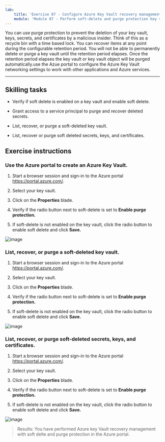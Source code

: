 ```yaml
---
lab:
    title: 'Exercise 07 - Configure Azure Key Vault recovery management with soft delete and purge protection'    
    module: 'Module 07 - Perform soft-delete and purge protection key vault recovery'
---
```


You can use purge protection to prevent the deletion of your key vault, keys, secrets, and certificates by a malicious insider. Think of this as a recycle bin with a time based lock. You can recover items at any point during the configurable retention period. You will not be able to permanently delete or purge a key vault until the retention period elapses. Once the retention period elapses the key vault or key vault object will be purged automatically.use the Azue portal to configure the Azure Key Vault networking settings to work with other applications and Azure services. 

---

## Skilling tasks

- Verify if soft delete is enabled on a key vault and enable soft delete.

- Grant access to a service principal to purge and recover deleted secrets.

- List, recover, or purge a soft-deleted key vault.

- List, recover or purge soft deleted secrets, keys, and certificates.

## Exercise instructions 

### Use the Azure portal to create an Azure Key Vault.

1. Start a browser session and sign-in to the Azure portal https://portal.azure.com/.
   
2. Select your key vault.

3. Click on the **Properties** blade.

4. Verify if the radio button next to soft-delete is set to **Enable purge protection.**

5. If soft-delete is not enabled on the key vault, click the radio button to enable soft delete and click **Save.**

![image](https://github.com/MicrosoftLearning/Secure-Azure-services-and-workloads-with-Microsoft-Cloud-Security-Benchmark/assets/91347931/25fe301a-cbc8-4630-89b0-b4f4122698a2)

### List, recover, or purge a soft-deleted key vault.

1. Start a browser session and sign-in to the Azure portal https://portal.azure.com/.
   
2. Select your key vault.

3. Click on the **Properties** blade.

4. Verify if the radio button next to soft-delete is set to **Enable purge protection.**

5. If soft-delete is not enabled on the key vault, click the radio button to enable soft delete and click **Save.**

![image](https://github.com/MicrosoftLearning/Secure-Azure-services-and-workloads-with-Microsoft-Cloud-Security-Benchmark/assets/91347931/2c0cc3b3-f746-4390-aa13-eed95250f0e5)

### List, recover, or purge soft-deleted secrets, keys, and certificates.

1. Start a browser session and sign-in to the Azure portal https://portal.azure.com/.
   
2. Select your key vault.

3. Click on the **Properties** blade.

4. Verify if the radio button next to soft-delete is set to **Enable purge protection.**

5. If soft-delete is not enabled on the key vault, click the radio button to enable soft delete and click **Save.**

![image](https://github.com/MicrosoftLearning/Secure-Azure-services-and-workloads-with-Microsoft-Cloud-Security-Benchmark/assets/91347931/816c599f-070b-4842-9ea9-8f8dccb37cd6)

  > Results: You have performed Azure key Vault recovery management with soft delte and purge protection in the Azure portal.
